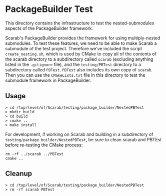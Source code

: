 # PackageBuilder Test

This directory contains the infrastructure to test the nested-submodules aspects of the PackageBuilder framework.

Scarab's PackageBuilder provides the framework for using multiply-nested submodules.  To test these features, we need to be able to make Scarab a submodule of the test project.  Therefore we've included the script `create_nesting.sh`, which is used by CMake to copy all of the contents of the scarab directory to a subdirectory called `scarab` (excluding anything listed in the `.gitignore` file), and the `testing/PBTest` directory to a subdirectory called `PBTest`.  `PBTest` also includes its own copy of `scarab`.  Then you can use the `CMakeLists.txt` file in this directory to test the submodule framework in PackageBuilder.

## Usage

```
> cd /top/level/of/Scarab/testing/package_builder/NestedPBTest
> mkdir build
> cd build
> cmake ..
> make install
```

For development, if working on Scarab and building in a subdirectory of `testing/package_builder/NestedPBTest`, be sure to clean scarab and PBTEst before re-testing the CMake process:

```
rm -rf ../scarab ../PBTest
cmake ..
```

## Cleanup

```
> cd /top/level/of/Scarab/testing/package_builder/NestedPBTest
> rm -rf scarab PBTest
```
